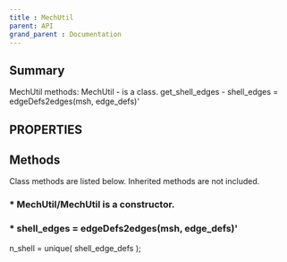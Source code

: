 ```yaml
---
title : MechUtil
parent: API
grand_parent : Documentation
---
```

## Summary
MechUtil methods:
MechUtil - is a class.
get_shell_edges - shell_edges = edgeDefs2edges(msh, edge_defs)'
## PROPERTIES
## Methods
Class methods are listed below. Inherited methods are not included.
### * MechUtil/MechUtil is a constructor.

### * shell_edges = edgeDefs2edges(msh, edge_defs)'
n_shell = unique( shell_edge_defs );

